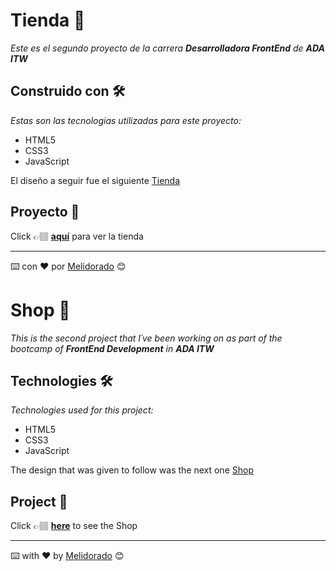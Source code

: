# Tienda 🛒

_Este es el segundo proyecto de la carrera **Desarrolladora FrontEnd** de **ADA ITW**_

## Construido con 🛠️

_Estas son las tecnologias utilizadas para este proyecto:_

* HTML5
* CSS3
* JavaScript


El diseño a seguir fue el siguiente [Tienda](https://frontend-proyecto-tienda.adaitw.org/) 


## Proyecto 🚀

Click 👉🏽 **[aquí](https://melidorado.github.io/Shop-Proyecto-2/)** para ver la tienda

---
⌨️ con ❤️ por [Melidorado](https://github.com/Melidorado) 😊


# Shop 🛒

_This is the second project that I´ve been working on as part of the bootcamp of **FrontEnd Development** in **ADA ITW**_

## Technologies 🛠️

_Technologies used for this project:_

* HTML5
* CSS3
* JavaScript


The design that was given to follow was the next one [Shop](https://frontend-proyecto-tienda.adaitw.org/) 


## Project 🚀

Click 👉🏽 **[here](https://melidorado.github.io/Shop-Proyecto-2/)** to see the Shop

---
⌨️ with ❤️ by [Melidorado](https://github.com/Melidorado) 😊

